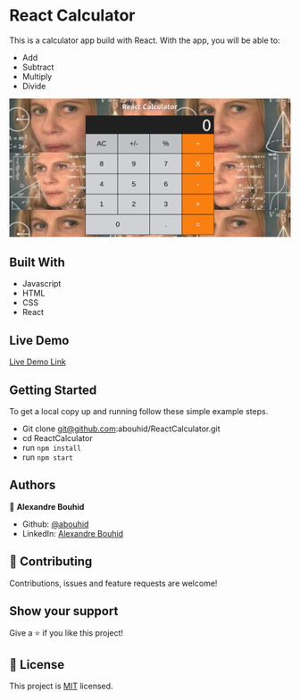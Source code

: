 # React Calculator
This is a calculator app build with React. With the app, you will be able to:
- Add
- Subtract
- Multiply
- Divide

![screenshot](./src/images/screenshot.png)


## Built With

- Javascript
- HTML
- CSS
- React


## Live Demo

[Live Demo Link](https://calculalex.netlify.app/)


## Getting Started

To get a local copy up and running follow these simple example steps.

- Git clone git@github.com:abouhid/ReactCalculator.git
- cd ReactCalculator
- run `npm install`
- run `npm start`


## Authors

👤 **Alexandre Bouhid**

- Github: [@abouhid](https://github.com/abouhid)
- LinkedIn: [Alexandre Bouhid](https://www.linkedin.com/in/alexandrebouhid/)

## 🤝 Contributing

Contributions, issues and feature requests are welcome!

## Show your support

Give a ⭐️ if you like this project!

## 📝 License

This project is [MIT](lic.url) licensed.